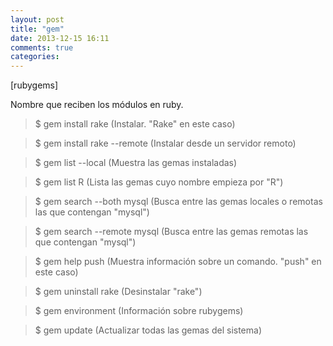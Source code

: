 ```yaml
---
layout: post
title: "gem"
date: 2013-12-15 16:11
comments: true
categories: 
---
```

[rubygems]

Nombre que reciben los módulos en ruby.

>$ gem install rake (Instalar. "Rake" en este caso)

>$ gem install rake --remote (Instalar desde un servidor remoto)

>$ gem list --local (Muestra las gemas instaladas)

>$ gem list R (Lista las gemas cuyo nombre empieza por "R")

>$ gem search --both mysql (Busca entre las gemas locales o remotas las que contengan "mysql")

>$ gem search --remote mysql (Busca entre las gemas remotas las que contengan "mysql")

>$ gem help push (Muestra información sobre un comando. "push" en este caso)

>$ gem uninstall rake (Desinstalar "rake")

>$ gem environment (Información sobre rubygems)

>$ gem update (Actualizar todas las gemas del sistema)

